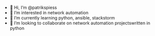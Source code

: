 - 👋 Hi, I’m @patrikspiess
- 👀 I’m interested in network automation
- 🌱 I’m currently learning python, ansible, stackstorm
- 💞️ I’m looking to collaborate on network automation projectswritten in python

<!---
patrikspiess/patrikspiess is a ✨ special ✨ repository because its `README.md` (this file) appears on your GitHub profile.
You can click the Preview link to take a look at your changes.
--->
